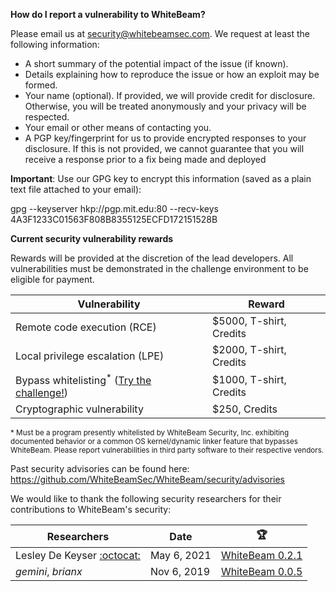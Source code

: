 **How do I report a vulnerability to WhiteBeam?**

Please email us at security@whitebeamsec.com. We request at least the following information:

* A short summary of the potential impact of the issue (if known).
* Details explaining how to reproduce the issue or how an exploit may be formed.
* Your name (optional). If provided, we will provide credit for disclosure. Otherwise, you will be treated anonymously and your privacy will be respected.
* Your email or other means of contacting you.
* A PGP key/fingerprint for us to provide encrypted responses to your disclosure. If this is not provided, we cannot guarantee that you will receive a response prior to a fix being made and deployed

**Important**: Use our GPG key to encrypt this information (saved as a plain text file attached to your email):

gpg --keyserver hkp://pgp.mit.edu:80 --recv-keys 4A3F1233C01563F808B8355125ECFD172151528B

**Current security vulnerability rewards**

Rewards will be provided at the discretion of the lead developers. All vulnerabilities must be demonstrated in the challenge environment to be eligible for payment.

| Vulnerability                                                                              | Reward                  |
| ------------------------------------------------------------------------------------------ | ----------------------- |
| Remote code execution (RCE)                                                                | $5000, T-shirt, Credits |
| Local privilege escalation (LPE)                                                           | $2000, T-shirt, Credits |
| Bypass whitelisting<sup>\*</sup> ([Try the challenge!](http://challenge.whitebeamsec.com)) | $1000, T-shirt, Credits |
| Cryptographic vulnerability                                                                | $250, Credits           |

<sup>\* Must be a program presently whitelisted by WhiteBeam Security, Inc. exhibiting documented behavior or a common OS kernel/dynamic linker feature that bypasses WhiteBeam. Please report vulnerabilities in third party software to their respective vendors.</sup>

Past security advisories can be found here: https://github.com/WhiteBeamSec/WhiteBeam/security/advisories

We would like to thank the following security researchers for their contributions to WhiteBeam's security:

| Researchers          | Date        | :trophy:           |
| -------------------- | ----------- | ------------------ |
| Lesley De Keyser [:octocat:](https://github.com/lesleyxyz) | May 6, 2021 | [WhiteBeam 0.2.1](https://github.com/WhiteBeamSec/WhiteBeam/security/advisories/GHSA-3f8r-9483-pfxj) |
| *gemini*, *brianx* | Nov 6, 2019 | [WhiteBeam 0.0.5](https://github.com/WhiteBeamSec/WhiteBeam/security/advisories/GHSA-mm3f-f5hg-p2hv) |
